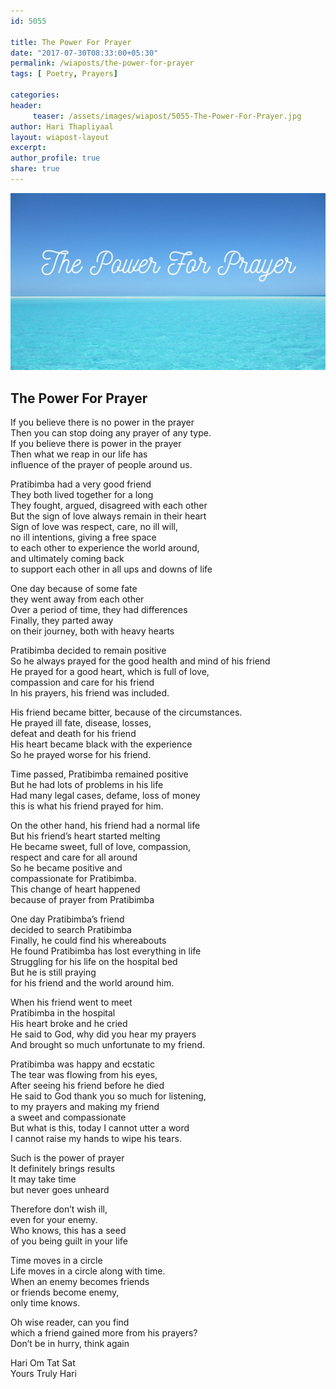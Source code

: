```yaml
--- 
id: 5055

title: The Power For Prayer
date: "2017-07-30T08:33:00+05:30"
permalink: /wiaposts/the-power-for-prayer
tags: [ Poetry, Prayers]    

categories: 
header:
     teaser: /assets/images/wiapost/5055-The-Power-For-Prayer.jpg
author: Hari Thapliyaal 
layout: wiapost-layout
excerpt:  
author_profile: true 
share: true 
---
```


![The Power For Prayer](/assets/images/wiapost/5055-The-Power-For-Prayer.jpg)     
   
## The Power For Prayer      
     
If you believe there is no power in the prayer     
Then you can stop doing any prayer of any type.     
If you believe there is power in the prayer     
Then what we reap in our life has     
influence of the prayer of people around us.    
    
Pratibimba had a very good friend     
They both lived together for a long     
They fought, argued, disagreed with each other     
But the sign of love always remain in their heart     
Sign of love was respect, care, no ill will,     
no ill intentions, giving a free space     
to each other to experience the world around,     
and ultimately coming back     
to support each other in all ups and downs of life    
    
One day because of some fate     
they went away from each other     
Over a period of time, they had differences     
Finally, they parted away     
on their journey, both with heavy hearts    
    
Pratibimba decided to remain positive     
So he always prayed for the good health and mind of his friend     
He prayed for a good heart, which is full of love,     
compassion and care for his friend     
In his prayers, his friend was included.    
    
His friend became bitter, because of the circumstances.     
He prayed ill fate, disease, losses,     
defeat and death for his friend     
His heart became black with the experience     
So he prayed worse for his friend.    
    
Time passed, Pratibimba remained positive     
But he had lots of problems in his life     
Had many legal cases, defame, loss of money     
this is what his friend prayed for him.    
    
On the other hand, his friend had a normal life     
But his friend’s heart started melting     
He became sweet, full of love, compassion,     
respect and care for all around     
So he became positive and     
compassionate for Pratibimba.     
This change of heart happened     
because of prayer from Pratibimba    
    
One day Pratibimba’s friend     
decided to search Pratibimba     
Finally, he could find his whereabouts     
He found Pratibimba has lost everything in life     
Struggling for his life on the hospital bed     
But he is still praying     
for his friend and the world around him.    
    
When his friend went to meet     
Pratibimba in the hospital     
His heart broke and he cried     
He said to God, why did you hear my prayers     
And brought so much unfortunate to my friend.    
    
Pratibimba was happy and ecstatic     
The tear was flowing from his eyes,     
After seeing his friend before he died     
He said to God thank you so much for listening,     
to my prayers and making my friend     
a sweet and compassionate     
But what is this, today I cannot utter a word     
I cannot raise my hands to wipe his tears.    
    
Such is the power of prayer     
It definitely brings results     
It may take time     
but never goes unheard    
    
Therefore don’t wish ill,     
even for your enemy.     
Who knows, this has a seed     
of you being guilt in your life    
    
Time moves in a circle     
Life moves in a circle along with time.     
When an enemy becomes friends     
or friends become enemy,     
only time knows.    
    
Oh wise reader, can you find     
which a friend gained more from his prayers?     
Don’t be in hurry, think again    
    
Hari Om Tat Sat     
Yours Truly Hari    
